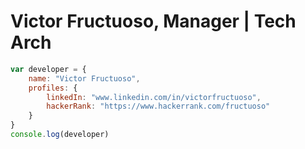 # Victor Fructuoso, Manager | Tech Arch

``` js
var developer = {
    name: "Victor Fructuoso",
    profiles: {
        linkedIn: "www.linkedin.com/in/victorfructuoso",
        hackerRank: "https://www.hackerrank.com/fructuoso"
    }
}
console.log(developer)
```
